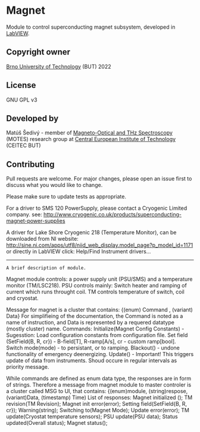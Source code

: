 # Magnet
Module to control superconducting magnet subsystem, developed in [LabVIEW](https://www.ni.com/cs-cz/shop/software/products/labview.html).

## Copyright owner
[Brno University of Technology](https://www.vut.cz/en/) (BUT) 2022

## License
GNU GPL v3

## Developed by
Matúš Šedivý - member of [Magneto-Optical and THz Spectroscopy](https://spectroscopy.ceitec.cz/) (MOTES) research group at [Central European Institute of Technology](https://www.ceitec.cz/) (CEITEC BUT)

## Contributing
Pull requests are welcome. For major changes, please open an issue first to discuss what you would like to change.

Please make sure to update tests as appropriate.

For a driver to SMS 120 PowerSupply, please contact a Cryogenic Limited company.
see: http://www.cryogenic.co.uk/products/superconducting-magnet-power-supplies

A driver for Lake Shore Cryogenic 218 (Temperature Monitor), can be downloaded from NI website:
http://sine.ni.com/apps/utf8/niid_web_display.model_page?p_model_id=1171
or
directly in LabVIEW click: Help/Find Instrument drivers...

************************************************************************************************************
	A brief description of module.

Magnet module controls: a power supply unit (PSU/SMS) and a temperature monitor (TM/LSC218).
PSU controls mainly: Switch heater and ramping of current which runs throught coil.
TM controls temperature of switch, coil and cryostat.

Message for magnet is a cluster that contains: {(enum) Command , (variant) Data}
For simplifieing of the documentation, the Command is noted as a name of instruction, and Data is represented by a requered datatype (mostly cluster) name.
Commands:
	Initialize(Magnet Config Constants) - Sugesstion: Load configuration constants  from configuration file.
	Set field (SetField{B, R, cr}) - B-field[T], R-ramp[A/s], cr - custom ramp[bool].
	Switch mode(mode) - to persistant, or to ramping.
	Blackout() - undone functionality of emergency deenergizing.
	Update() - Important! This triggers update of data from instruments. Shoud occure in regular intervals as priority message.

While commands are defined as enum data type, the responses are in form of strings.
Therefore a message from magnet module to master controler is a cluster called MSG to UI, that contains: {(enum)module, (string)respose, (variant)Data, (timestamp) Time)
List of responses:
	Magnet initialized ();
	TM revision(TM Revision);
	Magnet init error(error);
	Setting field(SetField{B, R, cr});
	Warning(string);
	Switching to(Magnet Mode);
	Update error(error);
	TM update(Cryostat temperature sensors);
	PSU update(PSU data);
	Status updated(Overall status);
	Magnet status();